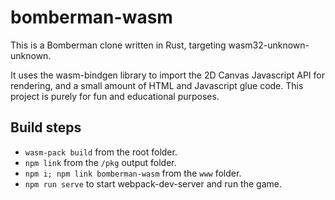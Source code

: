 # bomberman-wasm
This is a Bomberman clone written in Rust, targeting wasm32-unknown-unknown.

It uses the wasm-bindgen library to import the 2D Canvas Javascript API for rendering, and a small amount of HTML and Javascript glue code. This project is purely for fun and educational purposes.

## Build steps
* `wasm-pack build` from the root folder.
* `npm link` from the `/pkg` output folder.
* `npm i; npm link bomberman-wasm` from the `www` folder.
* `npm run serve` to start webpack-dev-server and run the game.